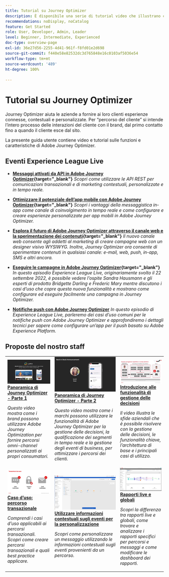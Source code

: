 ```yaml
---
title: Tutorial su Journey Optimizer
description: È disponibile una serie di tutorial video che illustrano come sfruttare i vantaggi di Journey Optimizer.
recommendations: noDisplay, noCatalog
feature: Get Started
role: User, Developer, Admin, Leader
level: Beginner, Intermediate, Experienced
doc-type: overview-page
exl-id: 36e27d56-2255-4d41-961f-f8fd01e2d698
source-git-commit: f440e58e82532dc3d765848e16c0103af5036e54
workflow-type: tm+mt
source-wordcount: '489'
ht-degree: 100%

---
```



# Tutorial su Journey Optimizer

Journey Optimizer aiuta le aziende a fornire ai loro clienti esperienze connesse, contestuali e personalizzate. Per “percorso del cliente” si intende l’intero processo delle interazioni del cliente con il brand, dal primo contatto fino a quando il cliente esce dal sito.

La presente guida utente contiene video e tutorial sulle funzioni e caratteristiche di Adobe Journey Optimizer.

<div id="recs-overview-body-1"></div>
<div id="recs-overview-body-2"></div>
<div id="recs-overview-body-3"></div>
<div id="recs-overview-body-4"></div>
<div id="recs-overview-body-5"></div>
<div id="recs-overview-body-6"></div>

<div id="events-section">

## Eventi Experience League Live

* **[Messaggi attivati da API in Adobe Journey Optimizer](https://experienceleague.adobe.com/docs/events/experience-league-live-recordings/episodes/exl-live-episode-8-23-23.html?lang=it){target="_blank"}**
  *Scopri come utilizzare le API REST per comunicazioni transazionali e di marketing contestuali, personalizzate e in tempo reale.*

* **[Ottimizzare il potenziale dell’app mobile con Adobe Journey Optimizer](https://experienceleague.adobe.com/docs/events/experience-league-live-recordings/episodes/exl-live-episode-5-24-23.html?lang=it){target="_blank"}**
  *Scopri i vantaggi della messaggistica in-app come canale di coinvolgimento in tempo reale e come configurare e creare esperienze personalizzate per app mobili in Adobe Journey Optimizer.*

* **[Esplora il futuro di Adobe Journey Optimizer attraverso il canale web e la sperimentazione dei contenuti](https://experienceleague.adobe.com/docs/events/experience-league-live-recordings/episodes/exl-live-episode-6-14-23.html?lang=it){target="_blank"}**
  *Il nuovo canale web consente agli addetti al marketing di creare campagne web con un designer visivo WYSIWYG. Inoltre, Journey Optimizer ora consente di sperimentare contenuti in qualsiasi canale: e-mail, web, push, in-app, SMS e altri ancora.*

* **[Eseguire le campagne in Adobe Journey Optimizer](https://experienceleague.adobe.com/docs/experience-league-live-events/events/episodes/exl-live-episode-09-22-22.html?lang=it){target="_blank"}**
  *In questo episodio Experience League Live, originariamente svolto il 22 settembre 2022, è possibile vedere l’ospite Sandra Hausmann e gli esperti di prodotto Bridgette Darling e Frederic Mary mentre discutono i casi d’uso che copre questa nuova funzionalità e mostrano come configurare ed eseguire facilmente una campagna in Journey Optimizer.*

* **[Notifiche push con Adobe Journey Optimizer](https://experienceleague.adobe.com/docs/experience-league-live-events/events/episodes/exl-live-episode-05-12-22.html?lang=it)**
  *In questo episodio di Experience League Live, parleremo dei casi d’uso comuni per le notifiche push con Adobe Journey Optimizer e approfondiremo i dettagli tecnici per sapere come configurare un’app per il push basato su Adobe Experience Platform.*

</div>

<div id="staff-picks-section">

## Proposte del nostro staff

<table>
<tr>
  <td>
    <a href="../introduction/journey-optimizer-overview-part-1.md">
      <img alt="Panoramica di Journey Optimizer - Parte 1: distribuzione di percorsi omni-channel (video)" src="../assets/334174.jpg"/>
    </a>
    <div>
      <a href="../introduction/journey-optimizer-overview-part-1.md">
    <strong>Panoramica di Journey Optimizer - Parte 1 </strong>
    </a>
    </div>
    <p>
    <em>Questo video mostra come i brand possono utilizzare Adobe Journey Optimization per fornire percorsi omni-channel personalizzati ai propri consumatori.</em>
    <p>
  </td>
    <td>
    <a href="../introduction/journey-optimizer-overview-part-2.md">
      <img alt="Panoramica di Journey Optimizer - Parte 2: distribuzione di percorsi omni-channel (video)" src="../assets/334175.jpg"/>
    </a>
    <div>
      <a href="../introduction/journey-optimizer-overview-part-2.md">
    <strong>Panoramica di Journey Optimizer - Parte 2 </strong>
    </a>
    </div>
    <p>
    <em>Questo video mostra come i marchi possono utilizzare le funzionalità di Adobe Journey Optimizer per la gestione delle decisioni, la qualificazione dei segmenti in tempo reale e la gestione degli eventi di business, per ottimizzare i percorsi dei clienti.</em>
    <p>
  </td>
  </td>
    <td>
    <a href="../decision-management/create-decisions.md">
      <img alt="Introduzione alle funzionalità di gestione delle decisioni" src="../assets/326961.jpg"/>
    </a>
    <div>
      <a href="../decision-management/create-decisions.md">
    <strong>Introduzione alle funzionalità di gestione delle decisioni </strong>
    </a>
    </div>
    <p>
    <em>Il video illustra le sfide aziendali che è possibile risolvere con la gestione delle decisioni, le funzionalità chiave, l’architettura di base e i principali casi di utilizzo.

</em>
    <p>
  </td>
</tr>
<tr>
  <td>
    <a href="../create-journeys/use-case-transactional-journey.md">
      <img alt="Caso d’uso: percorso transazionale " src="../assets/334202.jpeg"/>
    </a>
    <div>
      <a href="../create-journeys/use-case-transactional-journey.md">
    <strong>Caso d’uso: percorso transazionale </strong>
    </a>
    </div>
    <p>
    <em>Comprendi i casi d’uso applicabili ai percorsi transazionali. Scopri come creare percorsi transazionali e quali best practice applicare.</em>
    <p>
  </td>
    <td>
    <a href="../personalize-content/use-contextual-event-information-for-personalization.md">
      <img alt="Utilizzare informazioni contestuali sugli eventi per la personalizzazione" src="../assets/334165.jpg"/>
    </a>
    <div>
      <a href="../personalize-content/use-contextual-event-information-for-personalization.md">
    <strong>Utilizzare informazioni contestuali sugli eventi per la personalizzazione </strong>
    </a>
    </div>
    <p>
    <em>Scopri come personalizzare un messaggio utilizzando le informazioni contestuali sugli eventi provenienti da un percorso.</em>
    <p>
  </td>
  </td>
    <td>
    <a href="../report-and-monitor/live-and-global-reports.md">
      <img alt="Rapporti live e globali" src="../assets/334108.jpg"/>
    </a>
    <div>
      <a href="../report-and-monitor/live-and-global-reports.md">
    <strong>Rapporti live e globali </strong>
    </a>
    </div>
    <p>
    <em>Scopri la differenza tra rapporti live e globali, come trovare e analizzare i rapporti specifici per percorsi e messaggi e come modificare le dashboard dei rapporti.

</em>
    <p>
  </td>
</tr>
</table>
</div>
